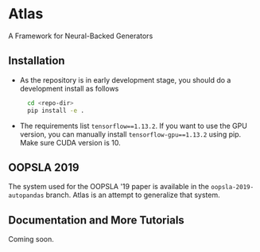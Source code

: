 # Atlas

A Framework for Neural-Backed Generators

## Installation

* As the repository is in early development stage, you should do a development install as follows

    ```bash
      cd <repo-dir>
      pip install -e .
    ```
  
* The requirements list `tensorflow==1.13.2`. If you want to use the GPU version, 
you can manually install `tensorflow-gpu==1.13.2` using pip. Make sure CUDA version is 10.

## OOPSLA 2019

The system used for the OOPSLA '19 paper is available in the `oopsla-2019-autopandas` branch.
Atlas is an attempt to generalize that system.

## Documentation and More Tutorials

Coming soon.